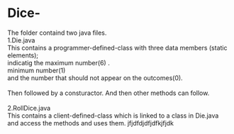 # Dice-
The folder containd two java files.<br />
1.Die.java<br />
This contains a programmer-defined-class with three data members (static elements);<br /> indicatig the maximum number(6) .<br /> minimum number(1) <br />and the number that should not appear on the outcomes(0).<br />
<br />
Then followed by a consturactor. And then other methods can follow.<br />
<br />
2.RollDice.java <br />
This contains a client-defined-class which is linked to a class in Die.java and access the methods and uses them.
jfjdfdjdfjdfkjfjdk
